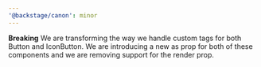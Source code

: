```yaml
---
'@backstage/canon': minor
---
```


**Breaking** We are transforming the way we handle custom tags for both Button and IconButton. We are introducing a new as prop for both of these components and we are removing support for the render prop.

